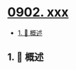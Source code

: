 # [0902. xxx](https://github.com/Tdahuyou/TNotes.leetcode/tree/main/notes/0902.%20xxx)

<!-- region:toc -->

- [1. 📝 概述](#1--概述)

<!-- endregion:toc -->

## 1. 📝 概述
